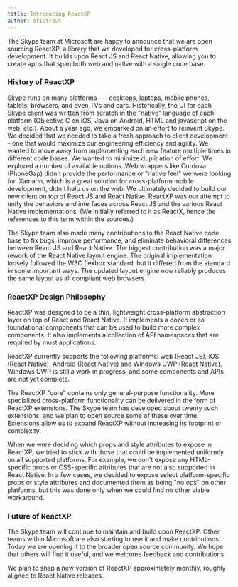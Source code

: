 ```yaml
---
title: Introducing ReactXP
author: erictraut
---
```


The Skype team at Microsoft are happy to announce that we are open sourcing ReactXP, a library that we developed for cross-platform development. It builds upon React JS and React Native, allowing you to create apps that span both web and native with a single code base.  



### History of ReactXP

Skype runs on many platforms --- desktops, laptops, mobile phones, tablets, browsers, and even TVs and cars. Historically, the UI for each Skype client was written from scratch in the "native" language of each platform (Objective C on iOS, Java on Android, HTML and javascript on the web, etc.). About a year ago, we embarked on an effort to reinvent Skype. We decided that we needed to take a fresh approach to client development - one that would maximize our engineering efficiency and agility. We wanted to move away from implementing each new feature multiple times in different code bases. We wanted to minimize duplication of effort. We explored a number of available options. Web wrappers like Cordova (PhoneGap) didn't provide the performance or "native feel" we were looking for. Xamarin, which is a great solution for cross-platform mobile development, didn't help us on the web. We ultimately decided to build our new client on top of React JS and React Native. ReactXP was our attempt to unify the behaviors and interfaces across React JS and the various React Native implementations. (We initially referred to it as ReactX, hence the references to this term within the sources.)

The Skype team also made many contributions to the React Native code base to fix bugs, improve performance, and eliminate behavioral differences between React JS and React Native. The biggest contribution was a major rework of the React Native layout engine. The original implementation loosely followed the W3C flexbox standard, but it differed from the standard in some important ways. The updated layout engine now reliably produces the same layout as all compliant web browsers.



### ReactXP Design Philosophy

ReactXP was designed to be a thin, lightweight cross-platform abstraction layer on top of React and React Native. It implements a dozen or so foundational components that can be used to build more complex components. It also implements a collection of API namespaces that are required by most applications.

ReactXP currently supports the following platforms: web (React JS), iOS (React Native), Android (React Native) and Windows UWP (React Native). Windows UWP is still a work in progress, and some components and APIs are not yet complete.

The ReactXP "core" contains only general-purpose functionality. More specialized cross-platform functionality can be delivered in the form of ReactXP extensions. The Skype team has developed about twenty such extensions, and we plan to open source some of these over time. Extensions allow us to expand ReactXP without increasing its footprint or complexity.

When we were deciding which props and style attributes to expose in ReactXP, we tried to stick with those that could be implemented uniformly on all supported platforms. For example, we don't expose any HTML-specific props or CSS-specific attributes that are not also supported in React Native. In a few cases, we decided to expose select platform-specific props or style attributes and documented them as being "no ops" on other platforms, but this was done only when we could find no other viable workaround.



### Future of ReactXP

The Skype team will continue to maintain and build upon ReactXP. Other teams within Microsoft are also starting to use it and make contributions. Today we are opening it to the broader open source community. We hope that others will find it useful, and we welcome feedback and contributions.

We plan to snap a new version of ReactXP approximately monthly, roughly aligned to React Native releases. 


